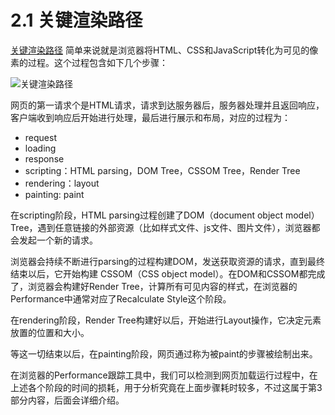 # 2.1 关键渲染路径

[关键渲染路径](https://developer.mozilla.org/en-US/docs/Web/Performance/Critical_rendering_path) 简单来说就是浏览器将HTML、CSS和JavaScript转化为可见的像素的过程。这个过程包含如下几个步骤：

![关键渲染路径](https://blog-1258030304.cos.ap-guangzhou.myqcloud.com/critical-render-path.png)

网页的第一请求个是HTML请求，请求到达服务器后，服务器处理并且返回响应，客户端收到响应后开始进行处理，最后进行展示和布局，对应的过程为：

- request
- loading
- response
- scripting：HTML parsing，DOM Tree，CSSOM Tree，Render Tree
- rendering：layout
- painting: paint

在scripting阶段，HTML parsing过程创建了DOM（document object model）Tree，遇到任意链接的外部资源（比如样式文件、js文件、图片文件），浏览器都会发起一个新的请求。

浏览器会持续不断进行parsing的过程构建DOM，发送获取资源的请求，直到最终结束以后，它开始构建 CSSOM（CSS object model）。在DOM和CSSOM都完成了，浏览器会构建好Render Tree，计算所有可见内容的样式，在浏览器的Performance中通常对应了Recalculate Style这个阶段。

在rendering阶段，Render Tree构建好以后，开始进行Layout操作，它决定元素放置的位置和大小。

等这一切结束以后，在painting阶段，网页通过称为被paint的步骤被绘制出来。

在浏览器的Performance跟踪工具中，我们可以检测到网页加载运行过程中，在上述各个阶段的时间的损耗，用于分析究竟在上面步骤耗时较多，不过这属于第3部分内容，后面会详细介绍。